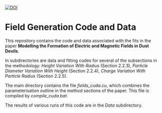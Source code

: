 [![DOI](https://zenodo.org/badge/956010527.svg)](https://doi.org/10.5281/zenodo.15168047)



# Field Generation Code and Data

This repository contains the code and data associated with the fits in the paper **Modelling the Formation of Electric and Magnetic Fields in Dust Devils**.

In subdirectories are data and fitting codes for several of the subsections in the methodology: *Height Variation With Radius* (Section 2.2.3), *Particle Diameter Variation With Height* (Section 2.2.4), *Charge Variation With Particle Radius* (Section 2.2.5).

The main directory contains the file *fields_cuda.cu*, which combines the parameterisation outline in the method sections of the paper. This file is compiled by *compile_cuda.bat*.

The results of various runs of this code are in the *Data* subdirectory.
